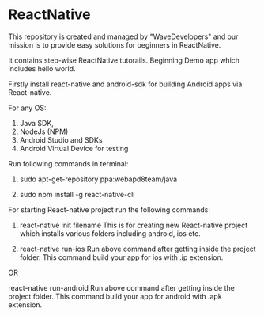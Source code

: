 # ReactNative
This repository is created and managed by "WaveDevelopers" and our mission is to provide easy solutions for beginners in ReactNative.

It contains step-wise ReactNative tutorails. Beginning Demo app which includes hello world.

Firstly install react-native and android-sdk for building Android apps via React-native.

For any OS: 
1) Java SDK,
2) NodeJs (NPM)
3) Android Studio and SDKs
4) Android Virtual Device for testing

Run following commands in terminal:

1) sudo apt-get-repository ppa:webapd8team/java

2) sudo npm install -g react-native-cli


For starting React-native project run the following commands: 
1) react-native init filename
This is for creating new React-native project which installs various folders including android, ios etc.

2) react-native run-ios
Run above command after getting inside the project folder.
This command build your app for ios with .ip extension.

OR

react-native run-android
Run above command after getting inside the project folder.
This command build your app for android with .apk extension.

